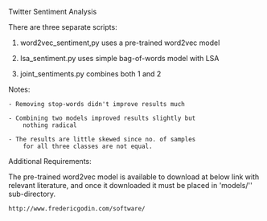 Twitter Sentiment Analysis


There are three separate scripts:

1) word2vec_sentiment,py uses a pre-trained word2vec model 

2) lsa_sentiment.py uses simple bag-of-words model with LSA

3) joint_sentiments.py combines both 1 and 2


Notes:

	- Removing stop-words didn't improve results much

	- Combining two models improved results slightly but
		nothing radical

	- The results are little skewed since no. of samples 
		for all three classes are not equal.



Additional Requirements:


The pre-trained word2vec model is available to download at below link with relevant 
literature, and once it downloaded it must be placed in 'models/'' sub-directory.

	http://www.fredericgodin.com/software/
